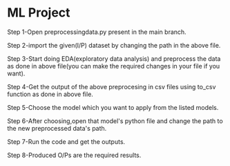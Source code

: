 # ML Project

Step 1-Open preprocessingdata.py present in the main branch.

Step 2-import the given(I/P) dataset by changing the path in the above file.

Step 3-Start doing EDA(exploratory data analysis) and preprocess the data as done in above file(you can make the required changes in your file if you want).

Step 4-Get the output of the above preprocesing in csv files using to_csv function as done in above file.

Step 5-Choose the model which you want to apply from the listed models.

Step 6-After choosing,open that model's python file and change the path to the new preprocessed data's path.

Step 7-Run the code and get the outputs.

Step 8-Produced O/Ps are the required results.
